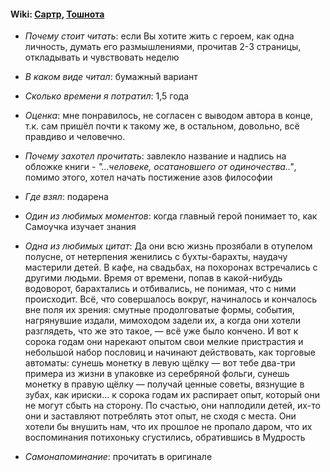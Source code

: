 #### Wiki: [Сартр](https://ru.wikipedia.org/wiki/%D0%96%D0%B0%D0%BD-%D0%9F%D0%BE%D0%BB%D1%8C_%D0%A1%D0%B0%D1%80%D1%82%D1%80), [Тошнота](https://ru.wikipedia.org/wiki/%D0%A2%D0%BE%D1%88%D0%BD%D0%BE%D1%82%D0%B0_(%D1%80%D0%BE%D0%BC%D0%B0%D0%BD))

* *Почему стоит читать*: если Вы хотите жить с героем, как одна личность, думать его размышлениями, прочитав 2-3 страницы, откладывать и чувствовать неделю

* *В каком виде читал*: бумажный вариант

* *Сколько времени я потратил*: 1,5 года

* *Оценка*: мне понравилось, не согласен с выводом автора в конце, т.к. сам пришёл почти к такому же, в остальном, довольно, всё правдиво и
человечно.

* *Почему захотел прочитать*: завлекло название и надпись на обложке книги - *"...человеке, осатановшего от одиночества.."*,
помимо этого, хотел начать постижение азов философии

* *Где взял*: подарена

* *Один из любимых моментов*: когда главный герой понимает то, как Самоучка изучает знания

* *Одна из любимых цитат*: Да они всю жизнь прозябали в отупелом полусне, от нетерпения женились с бухты-барахты, наудачу мастерили детей. В кафе, на свадьбах, на похоронах встречались с другими людьми. Время от времени, попав в какой-нибудь водоворот, барахтались и отбивались, не понимая, что с ними происходит. Всё, что совершалось вокруг, начиналось и кончалось вне поля их зрения: смутные продолговатые формы, события, нагрянувшие издали, мимоходом задели их, а когда они хотели разглядеть, что же это такое, — всё уже было кончено. И вот к сорока годам они нарекают опытом свои мелкие пристрастия и небольшой набор пословиц и начинают действовать, как торговые автоматы: сунешь монетку в левую щёлку — вот тебе два-три примера из жизни в упаковке из серебряной фольги, сунешь монетку в правую щёлку — получай ценные советы, вязнущие в зубах, как ириски… к сорока годам их распирает опыт, который они не могут сбыть на сторону. По счастью, они наплодили детей, их-то они и заставляют потреблять этот опыт, не сходя с места. Они хотели бы внушить нам, что их прошлое не пропало даром, что их воспоминания потихоньку сгустились, обратившись в Мудрость

* *Самонапоминание*: прочитать в оригинале
